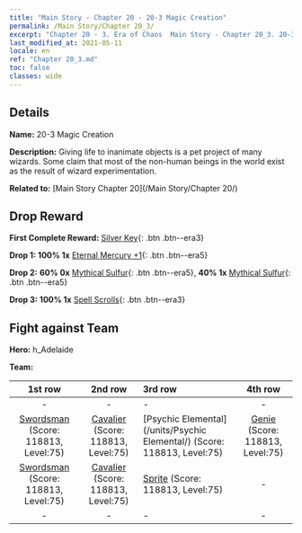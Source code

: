 ```yaml
---
title: "Main Story - Chapter 20 - 20-3 Magic Creation"
permalink: /Main Story/Chapter 20_3/
excerpt: "Chapter 20 - 3. Era of Chaos  Main Story - Chapter 20_3. 20-3 Magic Creation"
last_modified_at: 2021-05-11
locale: en
ref: "Chapter 20_3.md"
toc: false
classes: wide
---
```


## Details

 **Name:** 20-3 Magic Creation

 **Description:** Giving life to inanimate objects is a pet project of many wizards. Some claim that most of the non-human beings in the world exist as the result of wizard experimentation.

 **Related to:** [Main Story Chapter 20](/Main Story/Chapter 20/)

## Drop Reward

 **First Complete Reward:** [Silver Key](/Items/con_693/){: .btn .btn--era3}

 **Drop 1:** **100% 1x** [Eternal Mercury +1](/Items/mat_70/){: .btn .btn--era5}

 **Drop 2:** **60% 0x** [Mythical Sulfur](/Items/mat_64/){: .btn .btn--era5}, **40% 1x** [Mythical Sulfur](/Items/mat_64/){: .btn .btn--era5}

 **Drop 3:** **100% 1x** [Spell Scrolls](/Items/con_694/){: .btn .btn--era3}


## Fight against Team
 **Hero:** h_Adelaide

 **Team:**


  | 1st row | 2nd row | 3rd row | 4th row |
  |:----:|:----:|:----|:----:|
  | - | - | - | - |
  | [Swordsman](/units/Swordsman/) (Score: 118813, Level:75)  | [Cavalier](/units/Cavalier/) (Score: 118813, Level:75)  | [Psychic Elemental](/units/Psychic Elemental/) (Score: 118813, Level:75)  | [Genie](/units/Genie/) (Score: 118813, Level:75)  |
  | [Swordsman](/units/Swordsman/) (Score: 118813, Level:75)  | [Cavalier](/units/Cavalier/) (Score: 118813, Level:75)  | [Sprite](/units/Sprite/) (Score: 118813, Level:75)  | - |
  | - | - | - | - |



